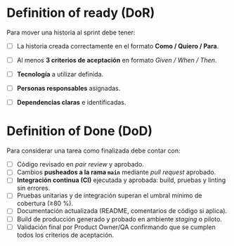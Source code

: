 # Definition of ready (DoR)
Para mover una historia al sprint debe tener:
- [ ] La historia creada correctamente en el formato **Como / Quiero / Para**.  
- [ ] Al menos **3 criterios de aceptación** en formato *Given / When / Then*.  
- [ ] **Tecnología** a utilizar definida.  
- [ ] **Personas responsables** asignadas.  
- [ ] **Dependencias claras** e identificadas.  



# Definition of Done (DoD)
Para considerar una tarea como finalizada debe contar con:
- [ ] Código revisado en *pair review* y aprobado.  
- [ ] Cambios **pusheados a la rama `main`** mediante *pull request* aprobado.  
- [ ] **Integración continua (CI)** ejecutada y aprobada: build, pruebas y linting sin errores.  
- [ ] Pruebas unitarias y de integración superan el umbral mínimo de cobertura (≥80 %).  
- [ ] Documentación actualizada (README, comentarios de código si aplica).  
- [ ] Build de producción generado y probado en ambiente *staging* o piloto.  
- [ ] Validación final por Product Owner/QA confirmando que se cumplen todos los criterios de aceptación.